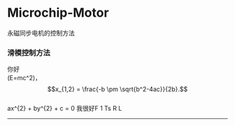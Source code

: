 # Microchip-Motor
永磁同步电机的控制方法
### 滑模控制方法
 你好 <br>
 (E=mc^2)，$$x_{1,2} = \frac{-b \pm \sqrt{b^2-4ac}}{2b}.$$ <br>
 ax^{2} + by^{2} + c = 0
 我很好F 1 Ts
R
L
-- -
